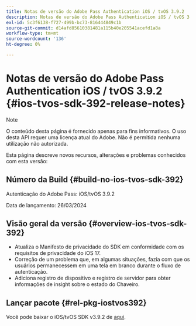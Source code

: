 ```yaml
---
title: Notas de versão do Adobe Pass Authentication iOS / tvOS 3.9.2
description: Notas de versão do Adobe Pass Authentication iOS / tvOS 3.9.2
exl-id: 5c3f6138-f727-499b-bc73-816444849c1b
source-git-commit: d14afd85610381481a115b40e205541acefd1a8a
workflow-type: tm+mt
source-wordcount: '136'
ht-degree: 0%

---
```


# Notas de versão do Adobe Pass Authentication iOS / tvOS 3.9.2 {#ios-tvos-sdk-392-release-notes}

>[!NOTE]
>
>O conteúdo desta página é fornecido apenas para fins informativos. O uso desta API requer uma licença atual do Adobe. Não é permitida nenhuma utilização não autorizada.

Esta página descreve novos recursos, alterações e problemas conhecidos com esta versão:

## Número da Build {#build-no-ios-tvos-sdk-392}

Autenticação do Adobe Pass: iOS/tvOS 3.9.2

Data de lançamento: 26/03/2024


## Visão geral da versão {#overview-ios-tvos-sdk-392}

* Atualiza o Manifesto de privacidade do SDK em conformidade com os requisitos de privacidade do iOS 17.
* Correção de um problema que, em algumas situações, fazia com que os usuários permanecessem em uma tela em branco durante o fluxo de autenticação.
* Adiciona registro de dispositivo e registro de servidor para obter informações de insight sobre o estado do Chaveiro.


## Lançar pacote {#rel-pkg-iostvos392}

Você pode baixar o iOS/tvOS SDK v3.9.2 de [aqui](https://tve.zendesk.com/hc/en-us/articles/204963209-iOS-tvOS-Native-AccessEnabler-Library).
